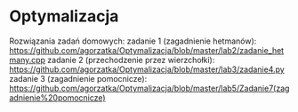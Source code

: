 # Optymalizacja
Rozwiązania zadań domowych:
zadanie 1 (zagadnienie hetmanów): https://github.com/agorzatka/Optymalizacja/blob/master/lab2/zadanie_hetmany.cpp
zadanie 2 (przechodzenie przez wierzchołki): https://github.com/agorzatka/Optymalizacja/blob/master/lab3/zadanie4.py
zadanie 3 (zagadnienie pomocnicze): https://github.com/agorzatka/Optymalizacja/blob/master/lab5/Zadanie7(zagadnienie%20pomocnicze)
